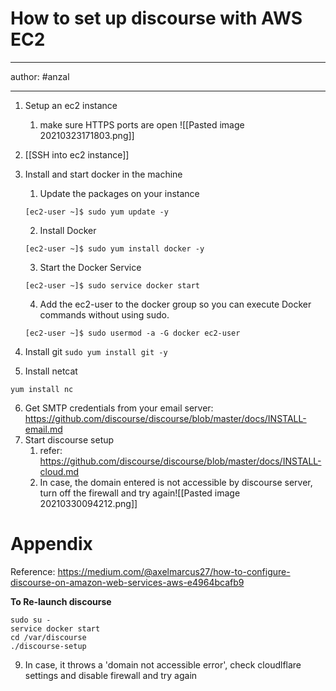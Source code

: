 # How to set up discourse with AWS EC2 
---
author: #anzal 

---

1. Setup an ec2 instance
	1. make sure HTTPS ports are open ![[Pasted image 20210323171803.png]]
2. [[SSH into ec2 instance]]
3. Install and start docker in the machine
	1.  Update the packages on your instance
    
    `[ec2-user ~]$ sudo yum update -y`
    
	2.  Install Docker
    
    `[ec2-user ~]$ sudo yum install docker -y`
    
	3.  Start the Docker Service
    
    `[ec2-user ~]$ sudo service docker start`
    
	4.  Add the ec2-user to the docker group so you can execute Docker commands without using sudo.
    
    `[ec2-user ~]$ sudo usermod -a -G docker ec2-user`
4. Install git
	`sudo yum install git -y`

5. Install netcat
```
yum install nc
```
	
6. Get SMTP credentials from your email server: 
	https://github.com/discourse/discourse/blob/master/docs/INSTALL-email.md
7. Start discourse setup 
	1. refer: https://github.com/discourse/discourse/blob/master/docs/INSTALL-cloud.md
	2. In case, the domain entered is not accessible by discourse server, turn off the firewall and try again![[Pasted image 20210330094212.png]]





# Appendix
Reference: https://medium.com/@axelmarcus27/how-to-configure-discourse-on-amazon-web-services-aws-e4964bcafb9


**To Re-launch discourse**

```
sudo su -
service docker start
cd /var/discourse
./discourse-setup
```

9.  In case, it throws a 'domain not accessible error', check cloudlflare settings and disable firewall and try again